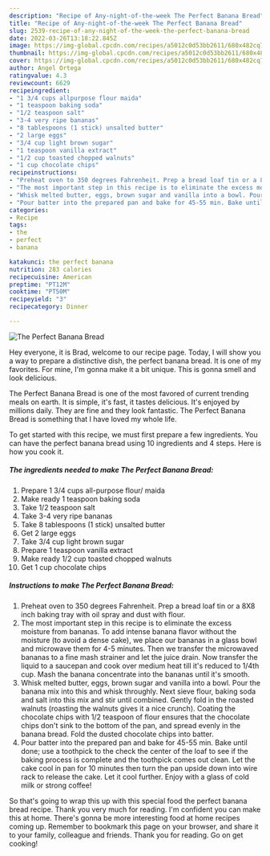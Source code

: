 ```yaml
---
description: "Recipe of Any-night-of-the-week The Perfect Banana Bread"
title: "Recipe of Any-night-of-the-week The Perfect Banana Bread"
slug: 2539-recipe-of-any-night-of-the-week-the-perfect-banana-bread
date: 2022-03-26T13:18:22.845Z
image: https://img-global.cpcdn.com/recipes/a5012c0d53bb2611/680x482cq70/the-perfect-banana-bread-recipe-main-photo.jpg
thumbnail: https://img-global.cpcdn.com/recipes/a5012c0d53bb2611/680x482cq70/the-perfect-banana-bread-recipe-main-photo.jpg
cover: https://img-global.cpcdn.com/recipes/a5012c0d53bb2611/680x482cq70/the-perfect-banana-bread-recipe-main-photo.jpg
author: Angel Ortega
ratingvalue: 4.3
reviewcount: 6629
recipeingredient:
- "1 3/4 cups allpurpose flour maida"
- "1 teaspoon baking soda"
- "1/2 teaspoon salt"
- "3-4 very ripe bananas"
- "8 tablespoons (1 stick) unsalted butter"
- "2 large eggs"
- "3/4 cup light brown sugar"
- "1 teaspoon vanilla extract"
- "1/2 cup toasted chopped walnuts"
- "1 cup chocolate chips"
recipeinstructions:
- "Preheat oven to 350 degrees Fahrenheit. Prep a bread loaf tin or a 8X8 inch baking tray with oil spray and dust with flour."
- "The most important step in this recipe is to eliminate the excess moisture from bananas. To add intense banana flavor without the moisture (to avoid a dense cake), we place our bananas in a glass bowl and microwave them for 4-5 minutes. Then we transfer the microwaved bananas to a fine mash strainer and let the juice drain. Now transfer the liquid to a saucepan and cook over medium heat till it's reduced to 1/4th cup. Mash the banana concentrate into the bananas until it's smooth."
- "Whisk melted butter, eggs, brown sugar and vanilla into a bowl. Pour the banana mix into this and whisk throughly. Next sieve flour, baking soda and salt into this mix and stir until combined. Gently fold in the roasted walnuts (roasting the walnuts gives it a nice crunch). Coating the chocolate chips with 1/2 teaspoon of flour ensures that the chocolate chips don't sink to the bottom of the pan, and spread evenly in the banana bread. Fold the dusted chocolate chips into batter."
- "Pour batter into the prepared pan and bake for 45-55 min. Bake until done; use a toothpick to the check the center of the loaf to see if the baking process is complete and the toothpick comes out clean. Let the cake cool in pan for 10 minutes then turn the pan upside down into wire rack to release the cake. Let it cool further. Enjoy with a glass of cold milk or strong coffee!"
categories:
- Recipe
tags:
- the
- perfect
- banana

katakunci: the perfect banana 
nutrition: 283 calories
recipecuisine: American
preptime: "PT12M"
cooktime: "PT50M"
recipeyield: "3"
recipecategory: Dinner

---
```



![The Perfect Banana Bread](https://img-global.cpcdn.com/recipes/a5012c0d53bb2611/680x482cq70/the-perfect-banana-bread-recipe-main-photo.jpg)

Hey everyone, it is Brad, welcome to our recipe page. Today, I will show you a way to prepare a distinctive dish, the perfect banana bread. It is one of my favorites. For mine, I'm gonna make it a bit unique. This is gonna smell and look delicious.



The Perfect Banana Bread is one of the most favored of current trending meals on earth. It is simple, it's fast, it tastes delicious. It's enjoyed by millions daily. They are fine and they look fantastic. The Perfect Banana Bread is something that I have loved my whole life.


To get started with this recipe, we must first prepare a few ingredients. You can have the perfect banana bread using 10 ingredients and 4 steps. Here is how you cook it.

<!--inarticleads1-->

##### The ingredients needed to make The Perfect Banana Bread:

1. Prepare 1 3/4 cups all-purpose flour/ maida
1. Make ready 1 teaspoon baking soda
1. Take 1/2 teaspoon salt
1. Take 3-4 very ripe bananas
1. Take 8 tablespoons (1 stick) unsalted butter
1. Get 2 large eggs
1. Take 3/4 cup light brown sugar
1. Prepare 1 teaspoon vanilla extract
1. Make ready 1/2 cup toasted chopped walnuts
1. Get 1 cup chocolate chips




<!--inarticleads2-->

##### Instructions to make The Perfect Banana Bread:

1. Preheat oven to 350 degrees Fahrenheit. Prep a bread loaf tin or a 8X8 inch baking tray with oil spray and dust with flour.
1. The most important step in this recipe is to eliminate the excess moisture from bananas. To add intense banana flavor without the moisture (to avoid a dense cake), we place our bananas in a glass bowl and microwave them for 4-5 minutes. Then we transfer the microwaved bananas to a fine mash strainer and let the juice drain. Now transfer the liquid to a saucepan and cook over medium heat till it's reduced to 1/4th cup. Mash the banana concentrate into the bananas until it's smooth.
1. Whisk melted butter, eggs, brown sugar and vanilla into a bowl. Pour the banana mix into this and whisk throughly. Next sieve flour, baking soda and salt into this mix and stir until combined. Gently fold in the roasted walnuts (roasting the walnuts gives it a nice crunch). Coating the chocolate chips with 1/2 teaspoon of flour ensures that the chocolate chips don't sink to the bottom of the pan, and spread evenly in the banana bread. Fold the dusted chocolate chips into batter.
1. Pour batter into the prepared pan and bake for 45-55 min. Bake until done; use a toothpick to the check the center of the loaf to see if the baking process is complete and the toothpick comes out clean. Let the cake cool in pan for 10 minutes then turn the pan upside down into wire rack to release the cake. Let it cool further. Enjoy with a glass of cold milk or strong coffee!




So that's going to wrap this up with this special food the perfect banana bread recipe. Thank you very much for reading. I'm confident you can make this at home. There's gonna be more interesting food at home recipes coming up. Remember to bookmark this page on your browser, and share it to your family, colleague and friends. Thank you for reading. Go on get cooking!
